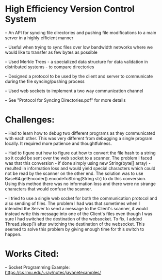 # High Efficiency Version Control System
– An API for syncing file directories and pushing file modifications to a main server in a highly efficient manner

– Useful when trying to sync files over low bandwidth networks where we would like to transfer as few bytes as possible

– Used Merkle Trees - a specialized data structure for data validation in distributed systems - to compare directories

– Designed a protocol to be used by the client and server to communicate during the file syncing/pushing process 

– Used web sockets to implement a two way communication channel

– See "Protocol for Syncing Directories.pdf" for more details


# Challenges:

– Had to learn how to debug two different programs as they communicated with each other. This was very different from debugging a single program locally. It required more patience and thoughtfulness.

– Had to figure out how to figure out how to convert the file hash to a string so it could be sent over the web socket to a scanner. The problem I faced was that this conversion - if done simply using new String(byte[] array) - resulted in information loss and would yield special characters which could not be read by the scanner on the other end. The solution was to use Base64.getEncoder().encodeToString(String str) to do this conversion. Using this method there was no information loss and there were no strange characters that would confuse the scanner.

– I tried to use a single web socket for both the communication protocol and also sending of files. The problem I had was that sometimes when I intended the Server to send a message to the Client's scanner, it would instead write this message into one of the Client's files even though I was sure I had switched the destination of the websocket. To fix, I added Thread.sleep(1) after switching the destination of the websocket. This seemed to solve this problem by giving enough time for this switch to happen.

# Works Cited:

– Socket Programming Example: https://cs.lmu.edu/~ray/notes/javanetexamples/
